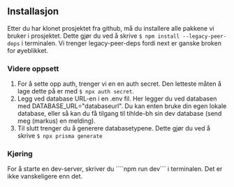 ## Installasjon
Etter du har klonet prosjektet fra github, må du installere alle pakkene vi bruker i prosjektet. Dette gjør du ved å skrive ```$ npm install --legacy-peer-deps``` i terminalen. Vi trenger legacy-peer-deps fordi next er ganske broken for øyeblikket.

### Videre oppsett
1. For å sette opp auth, trenger vi en en auth secret. Den letteste måten å lage dette på er med ```$ npx auth secret```.
2. Legg ved database URL-en i en .env fil. Her legger du ved databasen med DATABASE_URL="databaseurl". Du kan enten bruke din egen lokale database, eller så kan du få tilgang til tihlde-bh sin dev database (send meg (markus) en melding).
3. Til slutt trenger du å generere databasetypene. Dette gjør du ved å skrive ```$ npx prisma generate```

### Kjøring
For å starte en dev-server, skriver du ````npm run dev``` i terminalen. Det er ikke vanskeligere enn det.
